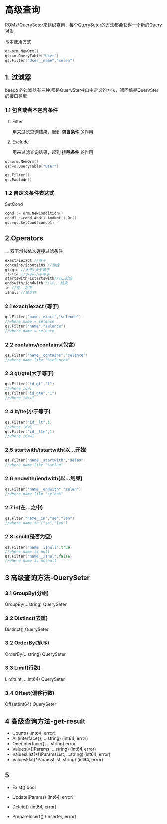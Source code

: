 # 高级查询

ROM以QuerySeter来组织查询，每个QuerySeter的方法都会获得一个新的Query对象。

基本使用方式

```go
o:=orm.NewOrm()
qs:=o.QueryTable("User")
qs.Filter("User__name","selen")
```

## 1. 过滤器

beego 的过滤器有三种,都是QuerySter接口中定义的方法，返回值是QuerySter的接口类型

### 1.1 包含或者不包含条件

1. Filter

   用来过滤查询结果，起到 **包含条件** 的作用

2. Exclude

   用来过滤查询结果，起到 **排除条件** 的作用

```go
o:=orm.NewOrm()
qs:=o.QueryTable("User")

qs.Filter()
qs.Exclude()
```

### 1.2 自定义条件表达式

SetCond

```go
cond := orm.NewCondition()
cond1 :=cond.And().AndNot().Or()
qs:=qs.SetCond(conde1)
```

## 2.Operators

__  双下滑线依次连接过滤条件

```go
exact/iexact //等于
contains/icontains //包含
gt/gte //大于/大于等于
lt/lte //小于/小于等于
startswith/istartswith//以…起始
endswith/iendwith //以...结束
in //在..之中
isnull //是空的 
```

### 2.1 exact/iexact (等于)

```go
qs.Filter("name__exact","selence")
//where name = selence
qs.Filter("name","selence")
//where name = selence
```

### 2.2 contains/icontains(包含)

```go
qs.Filter("name__contains","selence")
//where name like "%selence%"
```

### 2.3 gt/gte(大于等于)

```go
qs.Filter("id_gt","1")
//where id>i
qs.Filter("id_gte","1")
//where id>=1
```

### 2.4 lt/lte(小于等于)

```go
qs.Filter("id__lt",1)
//where id<1
qs.Filter("id__lte",1)
//where id<=1
```

### 2.5 startwith/istartwith(以...开始)

```go
qs.Filter("name__startwith","selen")
//where name like "%selen"
```

### 2.6 endwith/iendwith(以...结束)

```go
qs.Filter("name__endwith","selen")
//where name like "selen%"
```

### 2.7 in(在...之中)

```go
qs.Flter("name__in","se","len")
//where name in ("se","len")
```

### 2.8 isnull(是否为空)

```go
qs.Filter("name__isnull",true)
//where name is null
qs.Filter("name__isnul",false)
//where name is notnull
```

## 3 高级查询方法-QuerySeter

### 3.1 GroupBy(分组)

GroupBy(…string) QuerySeter



### 3.2 Distinct(去重)

Distinct() QuerySeter



### 3.2 OrderBy(排序)

OrderBy(…string) QuerySeter



### 3.3 Limit(行数)

Limit(int, …int64) QuerySeter



### 3.4 Offset(偏移行数)

Offset(int64) QuerySeter



## 4 高级查询方法-get-result

- Count() (int64, error)
- All(interface{}, …string) (int64, error)
- One(interface{}, …string) error
- Values(*[]Params, …string) (int64, error)
- ValuesList(*[]ParamsList, …string) (int64, error)
- ValuesFlat(*ParamsList, string) (int64, error)





## 5 

- Exist() bool

- Update(Params) (int64, error)
- Delete() (int64, error)
- PrepareInsert() (Inserter, error)




